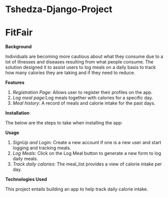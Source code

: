 # Tshedza-Django-Project

# **FitFair**


**Background**

Individuals are becoming more cautious about what they consume due to a lot of illnesses and diseases resulting from what people consume. The solution designed it to assist users to log meals on a daily basis to track how many calories they are taking and if they need to reduce.

**Features**

1. *Registration Page*: Allows user to register their profiles on the app.
2. *Log meal page*:Log meals together with calories for a specific day.
3. *Meal history*: A record of meals and calorie intake for the past days.

**Installation**

The below are the steps to take when installing the app:

**Usage**

1. *SignUp and Login*: Create a new account if one is a new user and start logging and tracking meals.
2. *Log Meals*: Click on the Log Meal button to generate a new form to log daily meals.
3. *Track daily calories*: The meal_list provides a view of calorie intake per day.

**Technologies Used**


This project entails building an app to help track daily calorie intake.
